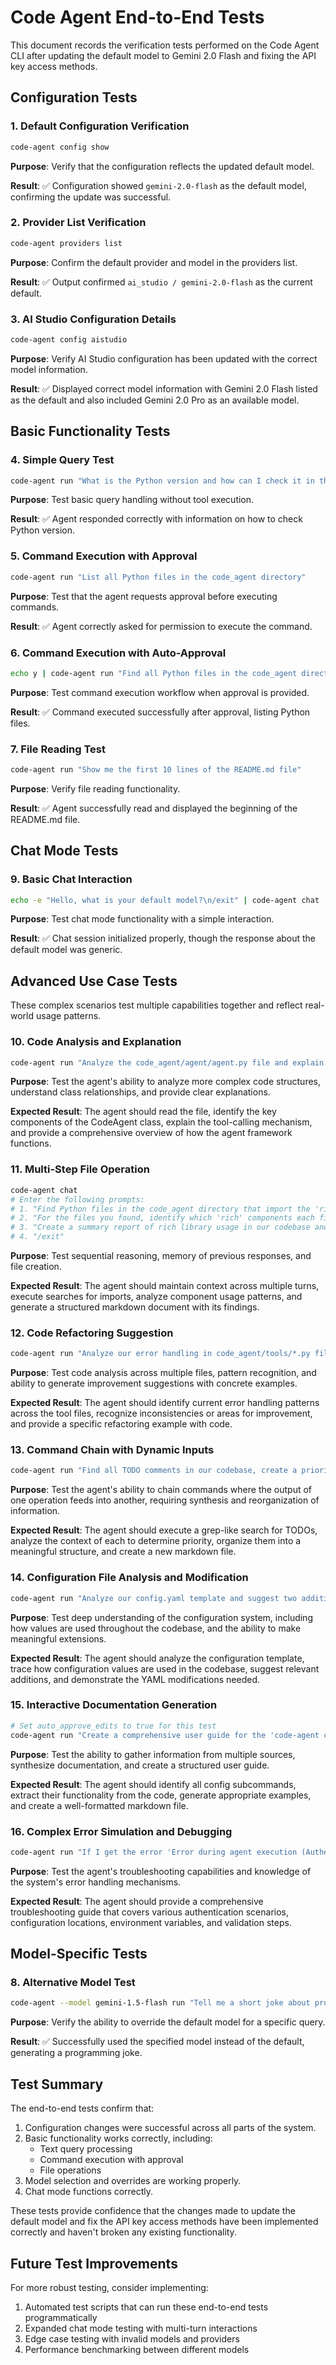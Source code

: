 # Code Agent End-to-End Tests

This document records the verification tests performed on the Code Agent CLI after updating the default model to Gemini 2.0 Flash and fixing the API key access methods.

## Configuration Tests

### 1. Default Configuration Verification

```bash
code-agent config show
```

**Purpose**: Verify that the configuration reflects the updated default model.

**Result**: ✅ Configuration showed `gemini-2.0-flash` as the default model, confirming the update was successful.

### 2. Provider List Verification

```bash
code-agent providers list
```

**Purpose**: Confirm the default provider and model in the providers list.

**Result**: ✅ Output confirmed `ai_studio / gemini-2.0-flash` as the current default.

### 3. AI Studio Configuration Details

```bash
code-agent config aistudio
```

**Purpose**: Verify AI Studio configuration has been updated with the correct model information.

**Result**: ✅ Displayed correct model information with Gemini 2.0 Flash listed as the default and also included Gemini 2.0 Pro as an available model.

## Basic Functionality Tests

### 4. Simple Query Test

```bash
code-agent run "What is the Python version and how can I check it in the terminal?"
```

**Purpose**: Test basic query handling without tool execution.

**Result**: ✅ Agent responded correctly with information on how to check Python version.

### 5. Command Execution with Approval

```bash
code-agent run "List all Python files in the code_agent directory"
```

**Purpose**: Test that the agent requests approval before executing commands.

**Result**: ✅ Agent correctly asked for permission to execute the command.

### 6. Command Execution with Auto-Approval

```bash
echo y | code-agent run "Find all Python files in the code_agent directory and its subdirectories"
```

**Purpose**: Test command execution workflow when approval is provided.

**Result**: ✅ Command executed successfully after approval, listing Python files.

### 7. File Reading Test

```bash
code-agent run "Show me the first 10 lines of the README.md file"
```

**Purpose**: Verify file reading functionality.

**Result**: ✅ Agent successfully read and displayed the beginning of the README.md file.

## Chat Mode Tests

### 9. Basic Chat Interaction

```bash
echo -e "Hello, what is your default model?\n/exit" | code-agent chat
```

**Purpose**: Test chat mode functionality with a simple interaction.

**Result**: ✅ Chat session initialized properly, though the response about the default model was generic.

## Advanced Use Case Tests

These complex scenarios test multiple capabilities together and reflect real-world usage patterns.

### 10. Code Analysis and Explanation

```bash
code-agent run "Analyze the code_agent/agent/agent.py file and explain what the CodeAgent class does, including its main methods and how it uses tools"
```

**Purpose**: Test the agent's ability to analyze more complex code structures, understand class relationships, and provide clear explanations.

**Expected Result**: The agent should read the file, identify the key components of the CodeAgent class, explain the tool-calling mechanism, and provide a comprehensive overview of how the agent framework functions.

### 11. Multi-Step File Operation

```bash
code-agent chat
# Enter the following prompts:
# 1. "Find Python files in the code_agent directory that import the 'rich' library"
# 2. "For the files you found, identify which 'rich' components each file is using"
# 3. "Create a summary report of rich library usage in our codebase and save it as docs/rich_usage.md"
# 4. "/exit"
```

**Purpose**: Test sequential reasoning, memory of previous responses, and file creation.

**Expected Result**: The agent should maintain context across multiple turns, execute searches for imports, analyze component usage patterns, and generate a structured markdown document with its findings.

### 12. Code Refactoring Suggestion

```bash
code-agent run "Analyze our error handling in code_agent/tools/*.py files and suggest a consistent approach to improve error handling. Include a specific code example of how we could refactor one of the error handling sections."
```

**Purpose**: Test code analysis across multiple files, pattern recognition, and ability to generate improvement suggestions with concrete examples.

**Expected Result**: The agent should identify current error handling patterns across the tool files, recognize inconsistencies or areas for improvement, and provide a specific refactoring example with code.

### 13. Command Chain with Dynamic Inputs

```bash
code-agent run "Find all TODO comments in our codebase, create a prioritized list based on their context, and save it as docs/todo_priorities.md"
```

**Purpose**: Test the agent's ability to chain commands where the output of one operation feeds into another, requiring synthesis and reorganization of information.

**Expected Result**: The agent should execute a grep-like search for TODOs, analyze the context of each to determine priority, organize them into a meaningful structure, and create a new markdown file.

### 14. Configuration File Analysis and Modification

```bash
code-agent run "Analyze our config.yaml template and suggest two additional configuration options that would be useful based on how the codebase uses configuration. Then show me how you would modify the template to include these options."
```

**Purpose**: Test deep understanding of the configuration system, including how values are used throughout the codebase, and the ability to make meaningful extensions.

**Expected Result**: The agent should analyze the configuration template, trace how configuration values are used in the codebase, suggest relevant additions, and demonstrate the YAML modifications needed.

### 15. Interactive Documentation Generation

```bash
# Set auto_approve_edits to true for this test
code-agent run "Create a comprehensive user guide for the 'code-agent config' command and all its subcommands. Include examples for each subcommand. Save it as docs/config_command_guide.md."
```

**Purpose**: Test the ability to gather information from multiple sources, synthesize documentation, and create a structured user guide.

**Expected Result**: The agent should identify all config subcommands, extract their functionality from the code, generate appropriate examples, and create a well-formatted markdown file.

### 16. Complex Error Simulation and Debugging

```bash
code-agent run "If I get the error 'Error during agent execution (AuthenticationError): Invalid API key', walk me through all the possible causes and debugging steps I should take to fix it."
```

**Purpose**: Test the agent's troubleshooting capabilities and knowledge of the system's error handling mechanisms.

**Expected Result**: The agent should provide a comprehensive troubleshooting guide that covers various authentication scenarios, configuration locations, environment variables, and validation steps.

## Model-Specific Tests

### 8. Alternative Model Test

```bash
code-agent --model gemini-1.5-flash run "Tell me a short joke about programming"
```

**Purpose**: Verify the ability to override the default model for a specific query.

**Result**: ✅ Successfully used the specified model instead of the default, generating a programming joke.

## Test Summary

The end-to-end tests confirm that:

1. Configuration changes were successful across all parts of the system.
2. Basic functionality works correctly, including:
   - Text query processing
   - Command execution with approval
   - File operations
3. Model selection and overrides are working properly.
4. Chat mode functions correctly.

These tests provide confidence that the changes made to update the default model and fix the API key access methods have been implemented correctly and haven't broken any existing functionality.

## Future Test Improvements

For more robust testing, consider implementing:

1. Automated test scripts that can run these end-to-end tests programmatically
2. Expanded chat mode testing with multi-turn interactions
3. Edge case testing with invalid models and providers
4. Performance benchmarking between different models
